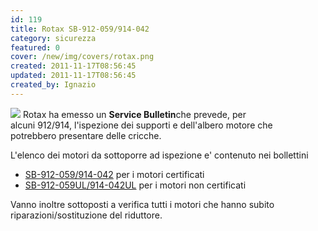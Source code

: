 ```yaml
---
id: 119
title: Rotax SB-912-059/914-042
category: sicurezza
featured: 0
cover: /new/img/covers/rotax.png
created: 2011-11-17T08:56:45
updated: 2011-11-17T08:56:45
created_by: Ignazio
---
```


<img src="/new/img/covers/rotax.png" class="float-start mr-3 mb-6 w-[200px]"/>
Rotax ha emesso un <strong>Service Bulletin</strong>che prevede, per alcuni 912/914, l'ispezione dei supporti e dell'albero motore che potrebbero presentare delle cricche.

L'elenco dei motori da sottoporre ad ispezione e' contenuto nei bollettini

- <a href="http://legacy.rotax-owner.com/si_tb_info/serviceb/sb-912-059.pdf">SB-912-059/914-042</a> per i motori certificati
- <a href="http://legacy.rotax-owner.com/si_tb_info/serviceb/sb-912-059-ul.pdf">SB-912-059UL/914-042UL</a> per i motori non certificati

Vanno inoltre sottoposti a verifica tutti i motori che hanno subito riparazioni/sostituzione del riduttore.
